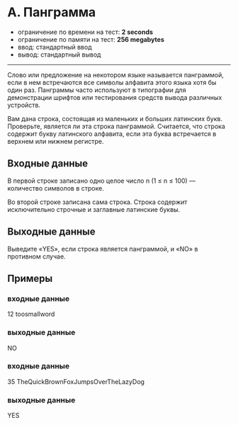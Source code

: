 # A. Панграмма

- ограничение по времени на тест: **2 seconds**
- ограничение по памяти на тест: **256 megabytes**
- ввод: стандартный ввод
- вывод: стандартный вывод

---

Слово или предложение на некотором языке называется панграммой, если в нем встречаются все символы алфавита этого языка
хотя бы один раз. Панграммы часто используют в типографии для демонстрации шрифтов или тестирования средств вывода
различных устройств.

Вам дана строка, состоящая из маленьких и больших латинских букв. Проверьте, является ли эта строка панграммой.
Считается, что строка содержит букву латинского алфавита, если эта буква встречается в верхнем или нижнем регистре.

## Входные данные

В первой строке записано одно целое число n (1 ≤ n ≤ 100) — количество символов в строке.

Во второй строке записана сама строка. Строка содержит исключительно строчные и заглавные латинские буквы.

## Выходные данные

Выведите «YES», если строка является панграммой, и «NO» в противном случае.

## Примеры

### входные данные
12
toosmallword

### выходные данные
NO

### входные данные
35
TheQuickBrownFoxJumpsOverTheLazyDog

### выходные данные
YES
